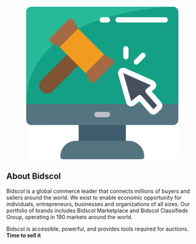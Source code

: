 <p align="center"><img src="https://raw.githubusercontent.com/sazapatac1/bidscolTESW/master/public/img/logo.png" width="400"></p>


## About Bidscol

Bidscol is a global commerce leader that connects millions of buyers and sellers around the world. We exist to enable economic opportunity for individuals, entrepreneurs, businesses and organizations of all sizes. Our portfolio of brands includes Bidscol Marketplace and Bidscol Classifieds Group, operating in 190 markets around the world.

Bidscol is accessible, powerful, and provides tools required for auctions.
**Time to sell it**



